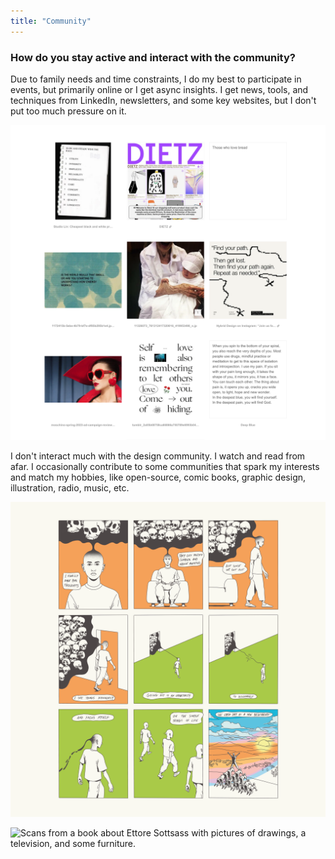 ```yaml
---
title: "Community"
---
```

### How do you stay active and interact with the community?

Due to family needs and time constraints, I do my best to participate in events, but primarily online or I get async insights. I get news, tools, and techniques from LinkedIn, newsletters, and some key websites, but I don't put too much pressure on it.

![Mosaic of block images from the website Are.na.](../../assets/are-na.png "I love the rabbit hole journeys I get from Are.na. Visual inspiration, punchy quotes, new tools, sociology reads, and more crazy stuff.")

I don't interact much with the design community. I watch and read from afar. I occasionally contribute to some communities that spark my interests and match my hobbies, like open-source, comic books, graphic design, illustration, radio, music, etc.

![Comic book page with 9 panels illustrating a person that starts with negative thoughts inside their house but eventually ends up rejoicing with others outdoors.](../../assets/new-beginnings.png "During the pandemic, I joined other artists to create a collection of short stories about mental health for Desert Island.")

![Scans from a book about Ettore Sottsass with pictures of drawings, a television, and some furniture.](../../assets/memphis.png "When not drawing, I'm scanning images from old books about long-gone aesthetic periods and sharing them somewhere on Discord.")